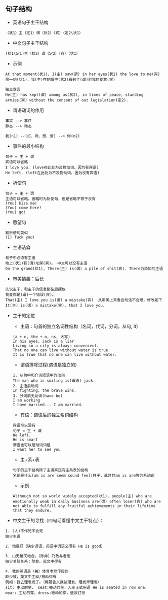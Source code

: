 ## 句子结构

- 英语句子主干结构

```
（状1）主（定1）谓（状2）（宾）（定2\状1）
```

- 中文句子主干结构

```
(状1\定1)主（状2）谓（定2）（宾）（状1）
```

- 示例

```
At that moment(状1), I(主) saw(谓) in her eyes(状2) the love to me(宾)
那一刻(状1)，我(主)在她眼中(状2)看到了(谓)对我的爱意(宾)

独立宣言
He(主) has kept(谓) among us(状2), in times of peace, standing armies(宾) without the consent of out legislation(定2). 
```

- 谓语动词的作用

```
事实 --> 事件
静态 --> 动态

我(n1) --(打、吻、想、爱) --> 你(n2)
```

- 事件的最小结构

```
句子 = 主 + 谓
宾语可以省略
I love you. (love在此处为及物动词，因为有宾语)
He left. (left在此处为不及物动词，因为没有宾语)
```

- 祈使句

```
句子 = 主 + 谓
主语可以省略，省略时为祈使句，但是省略不等于没有
(You) kiss me!
(You) come here!
(You) go!
```

- 愿望句

```
和祈使句类似
(I) fuck you!
```

- 主语洁癖

```
句子中必须有主语
地上(状1)有(谓)坨屎(宾)。 中文可以没有主语
On the grand(状1), There(主) is(谓) a pile of shit(宾). There为添加的主语
```

- 审美情趣：后长

```
先说主干，和主干的信息都往后摆放
我爱你是(谓)一个错误(宾)。
That(主) I love you is(谓) a mistake(宾)  从审美上来看这句话不合理，修改如下
It(主) is(谓) a mistake(宾), that I love you.
```

- 主干的定位

  - 主语：句首的独立名词性结构（名词，代词，分词，从句, it）

  ```
  (a + n, the + n, ns, 大写)
  In his eyes, Jack is a liar
  Living in a city is always convenient.
  That no one can live without water is true.
  It is true that no one can live without water.
  ```

  - 谓语排除过程(谓语是独立的)

  ```
  1. 从句中和介词短语中的动词
  The man who is smiling is(谓语) jack.
  2. 主语前动词
  In fighting, the brave wins.
  3. 分词前无助词(have be)
  I am working
  I have married... I am married.
  ```

  - 宾语：谓语后的独立名词结构

  ```
  宾语可以没有
  句子 = 主 + 谓
  He left.
  He is smart
  谓语也可以是动词词组
  I want her to see you
  ```

  - 主+系+表

  ```
  句子的主干结构除了主谓宾还有主系表的结构
  名词是什么(am is are seem sound feel)样子，此时的am is are等为系动词
  ```

  - 示例

  ```
  Although not so world widely accepted(状1), people(主) who are emotionally weak in daily business are(谓) often loser(宾) who are not able to fulfill any fruitful achievements in their lifetime that they endure.
  ```

- 中文主干的寻找（四句话看懂中文主干特点）：

```
1. (人)不作死不会死
缺少主语

2. 他很好（缺少谓语，英语中谓语必须有 He is good）

3. 山无棱天地合，（除非）乃敢与君绝
缺少关联关系：除非。英文中得有

4. 我的英语是（被）体育老师传授的
缺少被，英文中主动/被动得有
例如：我去理发发了。（两层含义我被理发，理发师理发）
sit: 主动的坐， seat:被动的坐，入座正式用语 He is seated in row one.
wear: 主动的穿，dress:被动的穿，盛装打扮
```

